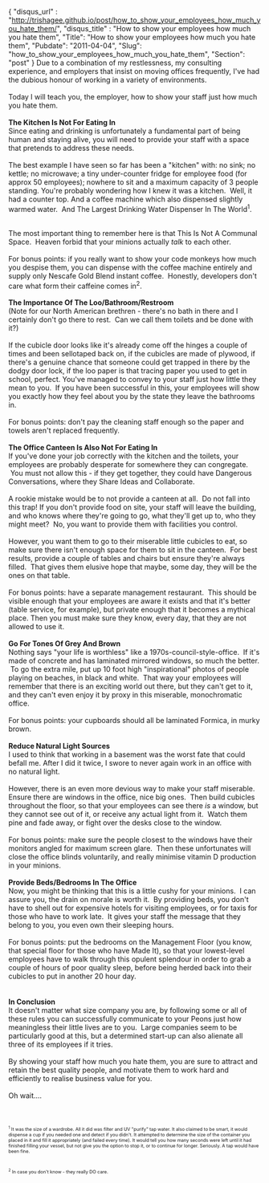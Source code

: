 {
 "disqus_url" : "http://trishagee.github.io/post/how_to_show_your_employees_how_much_you_hate_them/",
 "disqus_title" : "How to show your employees how much you hate them",
 "Title": "How to show your employees how much you hate them",
 "Pubdate": "2011-04-04",
 "Slug": "how_to_show_your_employees_how_much_you_hate_them",
 "Section": "post"
}
Due to a combination of my restlessness, my consulting experience, and employers that insist on moving offices frequently, I've had the dubious honour of working in a variety of environments.<br /><br />Today I will teach you, the employer, how to show your staff just how much you hate them.<br /><br /><b>The Kitchen Is Not For Eating In</b><br />Since eating and drinking is unfortunately a fundamental part of being human and staying alive, you will need to provide your staff with a space that pretends to address these needs.<br /><br />The best example I have seen so far has been a "kitchen" with: no sink; no kettle; no microwave; a tiny under-counter fridge for employee food (for approx 50 employees); nowhere to sit and a maximum&nbsp;capacity&nbsp;of 3 people standing. You're probably wondering how I knew it was a kitchen. &nbsp;Well, it had a counter top. And a coffee machine which also dispensed slightly warmed water. &nbsp;And The Largest Drinking Water Dispenser In The World<sup>1</sup>.<br /><br /><div style="margin-bottom: 0px; margin-left: 0px; margin-right: 0px; margin-top: 0px;">The most important thing to remember here is that This Is Not A Communal Space. &nbsp;Heaven forbid that your&nbsp;minions&nbsp;actually&nbsp;<i>talk&nbsp;</i>to each other.</div><div style="margin-bottom: 0px; margin-left: 0px; margin-right: 0px; margin-top: 0px;"><br /></div>For bonus points: if you really want to show your code monkeys how much you despise them, you can dispense with the coffee machine entirely and supply only Nescafe Gold Blend instant coffee. &nbsp;Honestly, developers don't care what form their caffeine comes in<sup>2</sup>. <br /><br /><b>The Importance Of The Loo/Bathroom/Restroom</b><br />(Note for our North American brethren - there's no bath in there and I certainly don't go there to rest. &nbsp;Can we call them toilets and be done with it?)<br /><br />If the cubicle door looks like it's already come off the hinges a couple of times and been sellotaped back on, if the cubicles are made of plywood, if there's a&nbsp;genuine&nbsp;chance that someone could get trapped in there by the dodgy door lock, if the loo paper is that tracing paper you used to get in school, perfect. You've managed to convey to your staff just how little they mean to you. &nbsp;If you have been successful in this, your employees will show you exactly how they feel about you by the state they leave the bathrooms in.<br /><br />For bonus points:&nbsp;don't pay the cleaning staff enough so the paper and towels aren't replaced frequently.<br /><br /><div style="margin-bottom: 0px; margin-left: 0px; margin-right: 0px; margin-top: 0px;"><b>The Office Canteen Is Also Not For Eating In</b></div><div style="margin-bottom: 0px; margin-left: 0px; margin-right: 0px; margin-top: 0px;">If you've done your job correctly with the kitchen and the toilets, your employees are probably desperate for somewhere they can congregate. &nbsp;You must not allow this - if they get together, they could have Dangerous Conversations, where they Share Ideas and Collaborate.<br /><br /></div><div style="margin-bottom: 0px; margin-left: 0px; margin-right: 0px; margin-top: 0px;">A rookie mistake would be to not provide a canteen at all. &nbsp;Do not fall into this trap! If you don't provide food on site, your staff will leave the building, and who knows where they're going to go, what they'll get up to, who they might meet? &nbsp;No, you want to provide them with facilities you control.</div><div style="margin-bottom: 0px; margin-left: 0px; margin-right: 0px; margin-top: 0px;"><br /></div><div style="margin-bottom: 0px; margin-left: 0px; margin-right: 0px; margin-top: 0px;">However, you want them to go to their miserable little cubicles to eat, so make sure there isn't enough space for them to sit in the canteen. &nbsp;For best results, provide a couple of tables and chairs but ensure they're always filled. &nbsp;That gives them&nbsp;elusive&nbsp;hope that maybe, some day, they will be the ones on that table.</div><div style="margin-bottom: 0px; margin-left: 0px; margin-right: 0px; margin-top: 0px;"><br /></div><div style="margin-bottom: 0px; margin-left: 0px; margin-right: 0px; margin-top: 0px;">For bonus points: have a separate management restaurant. &nbsp;This should be visible enough that your employees are aware it exists and that it's better (table service, for example), but private enough that it becomes a mythical place. Then you must make sure they know, every day, that they are not allowed to use it.</div><div style="margin-bottom: 0px; margin-left: 0px; margin-right: 0px; margin-top: 0px;"><br /></div><b>Go For Tones Of Grey And Brown</b><br />Nothing says "your life is worthless" like a 1970s-council-style-office. &nbsp;If it's made of concrete and has laminated mirrored windows, so much the better. &nbsp;To go the extra mile, put up 10 foot high "inspirational" photos of people playing on beaches, in black and white. &nbsp;That way your employees will remember that there is an exciting world out there, but they can't get to it, and they can't even enjoy it by proxy in this miserable, monochromatic office.<br /><br />For bonus points: your cupboards should all be laminated&nbsp;Formica, in murky brown.<br /><br /><b>Reduce Natural Light Sources</b><br />I used to think that working in a basement was the worst fate that could befall me. After I did it twice, I swore to never again work in an office with no natural light.<br /><br />However, there is an even more devious way to make your staff miserable. Ensure there are windows in the office, nice big ones. &nbsp;Then build cubicles throughout the floor, so that your employees can see there <i>is</i> a window, but they cannot see out of it, or receive any actual light from it. &nbsp;Watch them pine and fade away, or fight over the desks close to the window.<br /><br />For bonus points: make sure the people closest to the windows have their monitors angled for maximum screen glare. &nbsp;Then these unfortunates will close the office blinds voluntarily, and really minimise vitamin D production in your minions.<br /><br /><b>Provide Beds/Bedrooms In The Office</b><br />Now, you might be thinking that this is a little cushy for your minions. &nbsp;I can assure you, the drain on morale is worth it. &nbsp;By providing beds, you don't have to shell out for expensive hotels for visiting employees, or for taxis for those who have to work late. &nbsp;It gives your staff the message that they belong to you, you even own their sleeping hours.<br /><br />For bonus points: put the bedrooms on the Management Floor (you know, that special floor for those who have Made It), so that your lowest-level employees have to walk through this opulent splendour in order to grab a couple of hours of poor quality sleep, before being herded back into their cubicles to put in another 20 hour day.<br /><br /><br /><b>In Conclusion</b><br />It doesn't matter what size company you are, by following some or all of these rules you can successfully communicate to your Peons just how meaningless their little lives are to you. &nbsp;Large companies seem to be particularly good at this, but a determined start-up can also alienate all three of its employees if it tries.<br /><br />By showing your staff how much you hate them, you are sure to attract and retain the best quality people, and motivate them to work hard and efficiently to realise business value for you.<br /><br />Oh wait....<br /><br /><br /><br /><span class="Apple-style-span" style="font-size: xx-small;"><sup>1</sup> It was the size of a wardrobe.  All it did was filter and UV "purify" tap water.  It  also claimed to be smart, it would dispense a cup if you needed one and detect if you didn't.  It attempted to determine the size of the container you placed in it and fill it appropriately (and failed every time).  It would tell you how many seconds were left until it had finished filling your vessel, but not give you the option to stop it, or to continue for longer.  Seriously.  A tap would have been fine.&nbsp;</span><br /><span class="Apple-style-span" style="font-size: xx-small;"><br /></span><br /><span class="Apple-style-span" style="font-size: xx-small;"><sup>2</sup> In case you don't know - they really DO care. </span>
